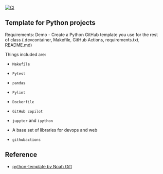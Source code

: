 [![CI](https://github.com/nogibjj/python-template/actions/workflows/cicd.yml/badge.svg)](https://github.com/nogibjj/python-template/actions/workflows/cicd.yml)
## Template for Python projects 

Requirements: Demo - Create a Python GitHub template you use for the rest of class (.devcontainer, Makefile, GitHub Actions, requirements.txt, README.md)

Things included are:

* `Makefile`

* `Pytest`

* `pandas`

* `Pylint`

* `Dockerfile`

* `GitHub copilot`

* `jupyter` and `ipython` 

* A base set of libraries for devops and web

* `githubactions` 

## Reference
* [python-template by Noah Gift](https://github.com/nogibjj/python-template/tree/main)